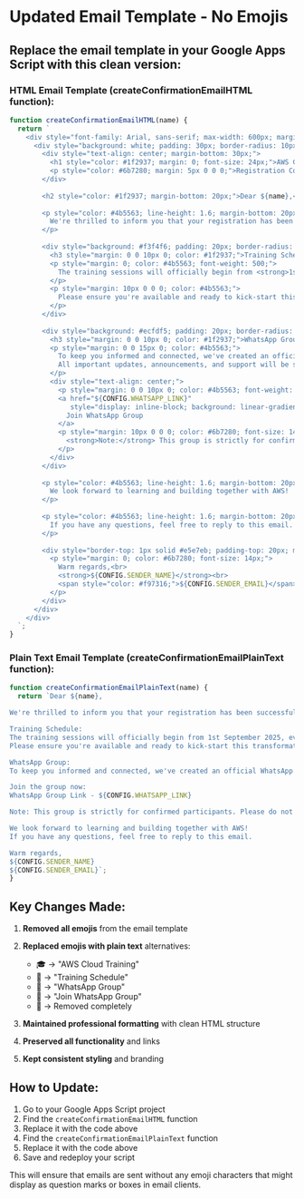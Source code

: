 # Updated Email Template - No Emojis

## Replace the email template in your Google Apps Script with this clean version:

### HTML Email Template (createConfirmationEmailHTML function):

```javascript
function createConfirmationEmailHTML(name) {
  return `
    <div style="font-family: Arial, sans-serif; max-width: 600px; margin: 0 auto; padding: 20px; background-color: #f8f9fa;">
      <div style="background: white; padding: 30px; border-radius: 10px; box-shadow: 0 4px 6px rgba(0,0,0,0.1);">
        <div style="text-align: center; margin-bottom: 30px;">
          <h1 style="color: #1f2937; margin: 0; font-size: 24px;">AWS Cloud Training</h1>
          <p style="color: #6b7280; margin: 5px 0 0 0;">Registration Confirmed</p>
        </div>
        
        <h2 style="color: #1f2937; margin-bottom: 20px;">Dear ${name},</h2>
        
        <p style="color: #4b5563; line-height: 1.6; margin-bottom: 20px;">
          We're thrilled to inform you that your registration has been successfully confirmed for the AWS Cloud Enablement Training!
        </p>
        
        <div style="background: #f3f4f6; padding: 20px; border-radius: 8px; margin: 20px 0; border-left: 4px solid #f97316;">
          <h3 style="margin: 0 0 10px 0; color: #1f2937;">Training Schedule</h3>
          <p style="margin: 0; color: #4b5563; font-weight: 500;">
            The training sessions will officially begin from <strong>1st September 2025, evening 7:00 PM onwards</strong>.
          </p>
          <p style="margin: 10px 0 0 0; color: #4b5563;">
            Please ensure you're available and ready to kick-start this transformative journey.
          </p>
        </div>
        
        <div style="background: #ecfdf5; padding: 20px; border-radius: 8px; margin: 20px 0; border-left: 4px solid #10b981;">
          <h3 style="margin: 0 0 10px 0; color: #1f2937;">WhatsApp Group</h3>
          <p style="margin: 0 0 15px 0; color: #4b5563;">
            To keep you informed and connected, we've created an official WhatsApp group exclusively for registered participants. 
            All important updates, announcements, and support will be shared there.
          </p>
          <div style="text-align: center;">
            <p style="margin: 0 0 10px 0; color: #4b5563; font-weight: 500;">Join the group now:</p>
            <a href="${CONFIG.WHATSAPP_LINK}" 
               style="display: inline-block; background: linear-gradient(135deg, #25d366, #128c7e); color: white; padding: 12px 24px; text-decoration: none; border-radius: 8px; font-weight: 600; margin: 10px 0;">
              Join WhatsApp Group
            </a>
            <p style="margin: 10px 0 0 0; color: #6b7280; font-size: 14px;">
              <strong>Note:</strong> This group is strictly for confirmed participants. Please do not share the link externally.
            </p>
          </div>
        </div>
        
        <p style="color: #4b5563; line-height: 1.6; margin-bottom: 20px;">
          We look forward to learning and building together with AWS!
        </p>
        
        <p style="color: #4b5563; line-height: 1.6; margin-bottom: 20px;">
          If you have any questions, feel free to reply to this email.
        </p>
        
        <div style="border-top: 1px solid #e5e7eb; padding-top: 20px; margin-top: 30px;">
          <p style="margin: 0; color: #6b7280; font-size: 14px;">
            Warm regards,<br>
            <strong>${CONFIG.SENDER_NAME}</strong><br>
            <span style="color: #f97316;">${CONFIG.SENDER_EMAIL}</span>
          </p>
        </div>
      </div>
    </div>
  `;
}
```

### Plain Text Email Template (createConfirmationEmailPlainText function):

```javascript
function createConfirmationEmailPlainText(name) {
  return `Dear ${name},

We're thrilled to inform you that your registration has been successfully confirmed for the AWS Cloud Enablement Training!

Training Schedule:
The training sessions will officially begin from 1st September 2025, evening 7:00 PM onwards.
Please ensure you're available and ready to kick-start this transformative journey.

WhatsApp Group:
To keep you informed and connected, we've created an official WhatsApp group exclusively for registered participants. All important updates, announcements, and support will be shared there.

Join the group now:
WhatsApp Group Link - ${CONFIG.WHATSAPP_LINK}

Note: This group is strictly for confirmed participants. Please do not share the link externally.

We look forward to learning and building together with AWS!
If you have any questions, feel free to reply to this email.

Warm regards,
${CONFIG.SENDER_NAME}
${CONFIG.SENDER_EMAIL}`;
}
```

## Key Changes Made:

1. **Removed all emojis** from the email template
2. **Replaced emojis with plain text** alternatives:
   - 🎓 → "AWS Cloud Training"
   - 🚀 → "Training Schedule"
   - 📱 → "WhatsApp Group"
   - 🔗 → "Join WhatsApp Group"
   - 📧 → Removed completely

3. **Maintained professional formatting** with clean HTML structure
4. **Preserved all functionality** and links
5. **Kept consistent styling** and branding

## How to Update:

1. Go to your Google Apps Script project
2. Find the `createConfirmationEmailHTML` function
3. Replace it with the code above
4. Find the `createConfirmationEmailPlainText` function
5. Replace it with the code above
6. Save and redeploy your script

This will ensure that emails are sent without any emoji characters that might display as question marks or boxes in email clients. 